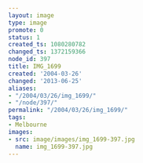```yaml
---
layout: image
type: image
promote: 0
status: 1
created_ts: 1080280782
changed_ts: 1372159366
node_id: 397
title: IMG_1699
created: '2004-03-26'
changed: '2013-06-25'
aliases:
- "/2004/03/26/img_1699/"
- "/node/397/"
permalink: "/2004/03/26/img_1699/"
tags:
- Melbourne
images:
- src: image/images/img_1699-397.jpg
  name: img_1699-397.jpg
---
```


